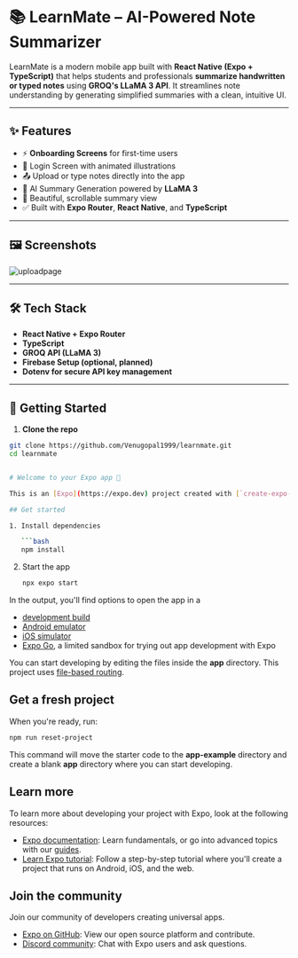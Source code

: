 # 📚 LearnMate – AI-Powered Note Summarizer

LearnMate is a modern mobile app built with **React Native (Expo + TypeScript)** that helps students and professionals **summarize handwritten or typed notes** using **GROQ's LLaMA 3 API**. It streamlines note understanding by generating simplified summaries with a clean, intuitive UI.

---

## ✨ Features

- ⚡ **Onboarding Screens** for first-time users
- 🔐 Login Screen with animated illustrations
- 📤 Upload or type notes directly into the app
- 🧠 AI Summary Generation powered by **LLaMA 3**
- 📄 Beautiful, scrollable summary view
- ✅ Built with **Expo Router**, **React Native**, and **TypeScript**

---

## 🖼️ Screenshots
![uploadpage](https://github.com/user-attachments/assets/9d35996c-efeb-4152-9546-c239c7dacec2)



---

## 🛠️ Tech Stack

- **React Native + Expo Router**
- **TypeScript**
- **GROQ API (LLaMA 3)**
- **Firebase Setup (optional, planned)**
- **Dotenv for secure API key management**

---

## 🚀 Getting Started

1. **Clone the repo**

```bash
git clone https://github.com/Venugopal1999/learnmate.git
cd learnmate


# Welcome to your Expo app 👋

This is an [Expo](https://expo.dev) project created with [`create-expo-app`](https://www.npmjs.com/package/create-expo-app).

## Get started

1. Install dependencies

   ```bash
   npm install
   ```

2. Start the app

   ```bash
   npx expo start
   ```

In the output, you'll find options to open the app in a

- [development build](https://docs.expo.dev/develop/development-builds/introduction/)
- [Android emulator](https://docs.expo.dev/workflow/android-studio-emulator/)
- [iOS simulator](https://docs.expo.dev/workflow/ios-simulator/)
- [Expo Go](https://expo.dev/go), a limited sandbox for trying out app development with Expo

You can start developing by editing the files inside the **app** directory. This project uses [file-based routing](https://docs.expo.dev/router/introduction).

## Get a fresh project

When you're ready, run:

```bash
npm run reset-project
```

This command will move the starter code to the **app-example** directory and create a blank **app** directory where you can start developing.

## Learn more

To learn more about developing your project with Expo, look at the following resources:

- [Expo documentation](https://docs.expo.dev/): Learn fundamentals, or go into advanced topics with our [guides](https://docs.expo.dev/guides).
- [Learn Expo tutorial](https://docs.expo.dev/tutorial/introduction/): Follow a step-by-step tutorial where you'll create a project that runs on Android, iOS, and the web.

## Join the community

Join our community of developers creating universal apps.

- [Expo on GitHub](https://github.com/expo/expo): View our open source platform and contribute.
- [Discord community](https://chat.expo.dev): Chat with Expo users and ask questions.
